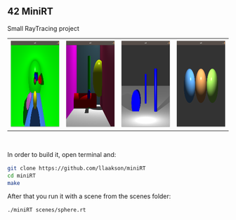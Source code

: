 ## 42 MiniRT
Small RayTracing project 

<table align="center">
  <tr>
    <th><img src="https://github.com/llaakson/miniRT/blob/main/scenes/screenshots/cylinder.png" width="200" height="200"></th>
    <th><img src="https://github.com/llaakson/miniRT/blob/main/scenes/screenshots/room.png" width="200" height="200"></th>
    <th><img src="https://github.com/llaakson/miniRT/blob/main/scenes/screenshots/shadows.png" width="200" height="200"></th>
    <th><img src="https://github.com/llaakson/miniRT/blob/main/scenes/screenshots/spheres.png" width="200" height="200"></th>
  </tr>
</table>

<br />

In order to build it, open terminal and:
```bash
git clone https://github.com/llaakson/miniRT
cd miniRT
make
```
After that you run it with a scene from the scenes folder:
```bash
./miniRT scenes/sphere.rt
```

